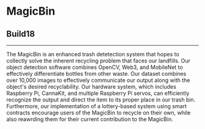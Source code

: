 # MagicBin

## Build18
____________________________________________________________________________
The MagicBin is an enhanced trash detetection system that hopes to collectly solve the inherent recycling problem that faces our landfills. Our object detection software combines OpenCV, Web3, and MobileNet to effectively differentiate bottles from other waste. Our dataset combines over 10,000 images to effectively communicate our output along with the object's desired recyclability. Our hardware system, which includes Raspberry Pi, CannaKit, and multiple Raspberry Pi servos, can efficiently recognize the output and direct the item to its proper place in our trash bin. Furthermore, our implementation of a lottery-based system using smart contracts encourage users of the MagicBin to recycle on their own, while also reawrding them for their current contribution to the MagicBin.
